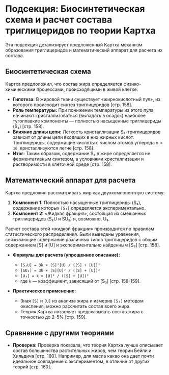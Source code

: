 # Подсекция: Биосинтетическая схема и расчет состава триглицеридов по теории Картха

Эта подсекция детализирует предложенный Картха механизм образования триглицеридов и математический аппарат для расчета их состава.

## Биосинтетическая схема

Картха предположил, что состав жира определяется физико-химическими процессами, происходящими в живой клетке:

*   **Гипотеза:** В жировой ткани существует «жирнокислотный пул», из которого происходит синтез триглицеридов [стр. 158].
*   **Роль температуры:** При понижении температуры из этого пула начинают кристаллизоваться (выпадать в осадок) наиболее тугоплавкие компоненты — полностью насыщенные триглицериды (S₃) [стр. 158].
*   **Влияние длины цепи:** Легкость кристаллизации S₃-триглицеридов зависит от длины цепи входящих в них жирных кислот. Триглицериды, содержащие кислоты с числом атомов углерода `m > 16`, кристаллизуются легче [стр. 158].
*   **Итог:** Таким образом, содержание S₃ в жире определяется не ферментативным синтезом, а условиями кристаллизации и растворимости в клеточной среде [стр. 158].

## Математический аппарат для расчета

Картха предложил рассматривать жир как двухкомпонентную систему:
1.  **Компонент 1:** Полностью насыщенные триглицериды (S₃), содержание которых `[S₃]` определяется экспериментально.
2.  **Компонент 2:** «Жидкая фракция», состоящая из смешанных триглицеридов (S₂U и SU₂) и, возможно, U₃.

Расчет состава этой «жидкой фракции» производится по правилам статистического распределения. Были выведены уравнения, связывающие содержание различных типов триглицеридов с общим содержанием [S] и [U] и экспериментально найденным [S₃] [стр. 158].

*   **Формулы для расчета (упрощенное описание):**
    *   `[S₂U] = 3k × [S]²[U] / ([S] + [U])²`
    *   `[SU₂] = 3k × [S][U]² / ([S] + [U])²`
    *   `[U₃] = k × [U]³ / ([S] + [U])³`
    *   где `k` — коэффициент, зависящий от [S₃] [стр. 158-159].

*   **Практическое применение:**
    *   Зная `[S]` и `[U]` из анализа жира и измерив `[S₃]` методом окисления, можно рассчитать состав всего жира.
    *   Теория Картха позволяет предсказывать состав жира с точностью до 2–5% [стр. 159].

## Сравнение с другими теориями

*   **Проверка:** Проверка показала, что теория Картха лучше описывает состав большинства растительных жиров, чем теории Бейли и Хильдича [стр. 160]. Например, для масла какао она дает почти идеальное совпадение с экспериментом, в отличие от других теорий [стр. 160].

